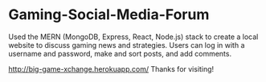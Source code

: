 # Gaming-Social-Media-Forum
Used the MERN (MongoDB, Express, React, Node.js) stack to create a local website to discuss gaming news and strategies. Users can log in with a username and password, make and sort posts, and add comments.

http://big-game-xchange.herokuapp.com/
Thanks for visiting!
